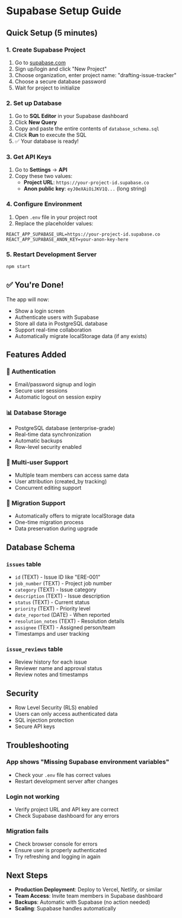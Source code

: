 # Supabase Setup Guide

## Quick Setup (5 minutes)

### 1. Create Supabase Project
1. Go to [supabase.com](https://supabase.com)
2. Sign up/login and click "New Project"
3. Choose organization, enter project name: "drafting-issue-tracker"
4. Choose a secure database password
5. Wait for project to initialize

### 2. Set up Database
1. Go to **SQL Editor** in your Supabase dashboard
2. Click **New Query**
3. Copy and paste the entire contents of `database_schema.sql`
4. Click **Run** to execute the SQL
5. ✅ Your database is ready!

### 3. Get API Keys
1. Go to **Settings** → **API**
2. Copy these two values:
   - **Project URL**: `https://your-project-id.supabase.co`
   - **Anon public key**: `eyJ0eXAiOiJKV1Q...` (long string)

### 4. Configure Environment
1. Open `.env` file in your project root
2. Replace the placeholder values:
```env
REACT_APP_SUPABASE_URL=https://your-project-id.supabase.co
REACT_APP_SUPABASE_ANON_KEY=your-anon-key-here
```

### 5. Restart Development Server
```bash
npm start
```

## ✅ You're Done!

The app will now:
- Show a login screen
- Authenticate users with Supabase
- Store all data in PostgreSQL database
- Support real-time collaboration
- Automatically migrate localStorage data (if any exists)

## Features Added

### 🔐 Authentication
- Email/password signup and login
- Secure user sessions
- Automatic logout on session expiry

### 📊 Database Storage  
- PostgreSQL database (enterprise-grade)
- Real-time data synchronization
- Automatic backups
- Row-level security enabled

### 👥 Multi-user Support
- Multiple team members can access same data
- User attribution (created_by tracking)
- Concurrent editing support

### 📱 Migration Support
- Automatically offers to migrate localStorage data
- One-time migration process
- Data preservation during upgrade

## Database Schema

### `issues` table
- `id` (TEXT) - Issue ID like "ERE-001"
- `job_number` (TEXT) - Project job number
- `category` (TEXT) - Issue category
- `description` (TEXT) - Issue description
- `status` (TEXT) - Current status
- `priority` (TEXT) - Priority level
- `date_reported` (DATE) - When reported
- `resolution_notes` (TEXT) - Resolution details
- `assignee` (TEXT) - Assigned person/team
- Timestamps and user tracking

### `issue_reviews` table
- Review history for each issue
- Reviewer name and approval status
- Review notes and timestamps

## Security

- Row Level Security (RLS) enabled
- Users can only access authenticated data
- SQL injection protection
- Secure API keys

## Troubleshooting

### App shows "Missing Supabase environment variables"
- Check your `.env` file has correct values
- Restart development server after changes

### Login not working
- Verify project URL and API key are correct
- Check Supabase dashboard for any errors

### Migration fails
- Check browser console for errors
- Ensure user is properly authenticated
- Try refreshing and logging in again

## Next Steps

- **Production Deployment**: Deploy to Vercel, Netlify, or similar
- **Team Access**: Invite team members in Supabase dashboard
- **Backups**: Automatic with Supabase (no action needed)
- **Scaling**: Supabase handles automatically